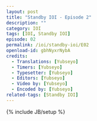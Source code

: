 ```yaml
---
layout: post
title: "Standby IOI - Episode 2"
description: ""
category: IOI
tags: [IOI, Standby IOI]
episode: 02
permalink: /ioi/standby-ioi/E02
openload-id: gbhNyxrNybA
credits:
  - Translations: [Yubseyo]
  - Timers: [Yubseyo]
  - Typesetter: [Yubseyo]
  - Editors: [Yubseyo]
  - Video by: [Yubseyo]
  - Encoded by: [Yubseyo]
related-tags: [Standby IOI]
---
```

{% include JB/setup %}
